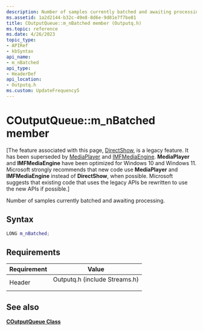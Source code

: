 ```yaml
---
description: Number of samples currently batched and awaiting processing.
ms.assetid: 1a2d2144-b32c-49e8-8d6e-9d81e7f7be81
title: COutputQueue::m_nBatched member (Outputq.h)
ms.topic: reference
ms.date: 4/26/2023
topic_type: 
- APIRef
- kbSyntax
api_name: 
- m_nBatched
api_type: 
- HeaderDef
api_location: 
- Outputq.h
ms.custom: UpdateFrequency5
---
```


# COutputQueue::m\_nBatched member

\[The feature associated with this page, [DirectShow](/windows/win32/directshow/directshow), is a legacy feature. It has been superseded by [MediaPlayer](/uwp/api/Windows.Media.Playback.MediaPlayer) and [IMFMediaEngine](/windows/win32/api/mfmediaengine/nn-mfmediaengine-imfmediaengine). **MediaPlayer** and **IMFMediaEngine** have been optimized for Windows 10 and Windows 11. Microsoft strongly recommends that new code use **MediaPlayer** and **IMFMediaEngine** instead of **DirectShow**, when possible. Microsoft suggests that existing code that uses the legacy APIs be rewritten to use the new APIs if possible.\]

Number of samples currently batched and awaiting processing.

## Syntax


```C++
LONG m_nBatched;
```



## Requirements



| Requirement | Value |
|-------------------|----------------------------------------------------------------------------------------------------------|
| Header<br/> | <dl> <dt>Outputq.h (include Streams.h)</dt> </dl> |



## See also

<dl> <dt>

[**COutputQueue Class**](coutputqueue.md)
</dt> </dl>

 

 




